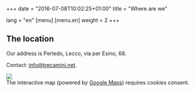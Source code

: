 +++
date = "2016-07-08T10:02:25+01:00"
title = "Where are we"

lang = "en"
[menu]
  [menu.en]
    weight = 2
+++


The location
------------
Our address is Perledo, Lecco, via per Esino, 68.

Contact: [info@trecamini.net](mailto:info@trecamini.net).


<div class="row">
  <div class="col-xs-5">
    <img src="/images/map.jpg">
  </div>

  <div id="gmaps" class="col-xs-7">
    The interactive map (powered by <a href="https://www.google.co.uk/maps/">Google Maps</a>)
    requires cookies consent.
  </div>
</div>
